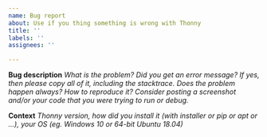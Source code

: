 ```yaml
---
name: Bug report
about: Use if you thing something is wrong with Thonny
title: ''
labels: ''
assignees: ''

---
```


**Bug description**
_What is the problem? Did you get an error message? If yes, then please copy all of it, including the stacktrace. Does the problem happen always? How to reproduce it? Consider posting a screenshot and/or your code that you were trying to run or debug._

**Context**
_Thonny version, how did you install it (with installer or pip or apt or ...), your OS (eg. Windows 10 or 64-bit Ubuntu 18.04)_
